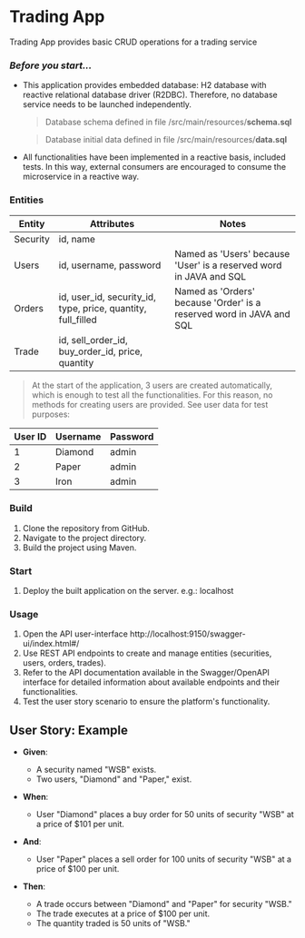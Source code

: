 # **Trading App**

Trading App provides basic CRUD operations for a trading service


### *Before you start...*
- This application provides embedded database: H2 database with reactive relational database driver (R2DBC). Therefore, no database service needs to be launched independently.
  > Database schema defined in file /src/main/resources/**schema.sql**

  > Database initial data defined in file /src/main/resources/**data.sql**
- All functionalities have been implemented in a reactive basis, included tests. In this way, external consumers are encouraged to consume the microservice in a reactive way.

### Entities

| Entity    | Attributes                                    | Notes        |
|-----------|-----------------------------------------------|--------------|
| Security  | id, name                                      |              |
| Users      | id, username, password                        |  Named as 'Users' because 'User' is a reserved word in JAVA and SQL            |
| Orders     | id, user_id, security_id, type, price, quantity, full_filled |     Named as 'Orders' because 'Order' is a reserved word in JAVA and SQL         |
| Trade     | id, sell_order_id, buy_order_id, price, quantity  |              |

> At the start of the application, 3 users are created automatically, which is enough to test all the functionalities. For this reason, no methods for creating users are provided. See user data for test purposes:

| User ID | Username | Password |
|---------|----------|----------|
| 1       | Diamond  | admin    |
| 2       | Paper    | admin    |
| 3       | Iron     | admin    |

### Build

1. Clone the repository from GitHub.
2. Navigate to the project directory.
3. Build the project using Maven.

### Start

1. Deploy the built application on the server. e.g.: localhost

### Usage
1. Open the API user-interface http://localhost:9150/swagger-ui/index.html#/
2. Use REST API endpoints to create and manage entities (securities, users, orders, trades).
3. Refer to the API documentation available in the Swagger/OpenAPI interface for detailed information about available endpoints and their functionalities.
4. Test the user story scenario to ensure the platform's functionality.


## User Story: Example

- **Given**:
  - A security named "WSB" exists.
  - Two users, "Diamond" and "Paper," exist.

- **When**:
  - User "Diamond" places a buy order for 50 units of security "WSB" at a price of $101 per unit.
- **And**:
  - User "Paper" places a sell order for 100 units of security "WSB" at a price of $100 per unit.

- **Then**:
  - A trade occurs between "Diamond" and "Paper" for security "WSB."
  - The trade executes at a price of $100 per unit.
  - The quantity traded is 50 units of "WSB."

